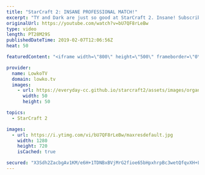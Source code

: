 ```yaml
---
title: "StarCraft 2: INSANE PROFESSIONAL MATCH!"
excerpt: "TY and Dark are just so good at StarCraft 2. Insane! Subscribe for more videos: http://lowko.tv/youtube Mass Battlecruiser: https://www.youtube.com/watch?v=XzISfSZCLfY  In this video I give commentary to a professional match of Zerg vs Terran in StarCraft 2. Both players in this game are some of the"
originalUrl: https://youtube.com/watch?v=bU7QF8rLeBw
type: video
length: PT28M29S
publishedDateTime: 2019-02-07T12:06:56Z
heat: 50

featuredContent: "<iframe width=\"800\" height=\"500\" frameborder=\"0\" src=\"https://www.youtube.com/embed/bU7QF8rLeBw\" allow=\"accelerometer; autoplay; encrypted-media; gyroscope; picture-in-picture\" allowfullscreen></iframe>"

provider:
  name: LowkoTV
  domain: lowko.tv
  images:
    - url: https://everyday-cc.github.io/starcraft2/assets/images/organizations/lowko.tv-50x50.jpg
      width: 50
      height: 50

topics:
  - StarCraft 2

images:
  - url: https://i.ytimg.com/vi/bU7QF8rLeBw/maxresdefault.jpg
    width: 1280
    height: 720
    isCached: true

secured: "X3Sdh2ZacbgAv1KM/e6H+1TDNBxBVjMrG2fioe65bHpxhrpBc3wetQfqvXH+LZPQpn5ToqMflExISdaTOUC+ztr/LRJWapEtZXkviLp/AajHuYJZSmcGLq2TfxrICIetRJOAz3xxRGlLT3EyNwDntJezC2OX2NhY2jsv5FisQW4ZnQ1BTagrArhRmLXINMcldeDz39syOcZojhFi7XokWR3c8lqNEYAo4+CsHHemxzb6EZ6dSIvFb/LrhODK0UHFHXY6bHrbh1v26n8Umyb9lkct4GAo4TLhS6aaVR9xBr4UkwwCXxcTe9Iff6AtT4U3NB1ueynAH+2cM+3c0f/NGcrUlJ8iYT7SSf1Ba6qpR7CozseI5YPKt5tnuzlZI4207B1weXf9A8rOgA70+7SjrgqcaKZXXTILm1/NArTehtRKr3fu8b989aGK9i843uYA;z8pCtKLMm4x9F/kvfWU6KA=="
---
```


